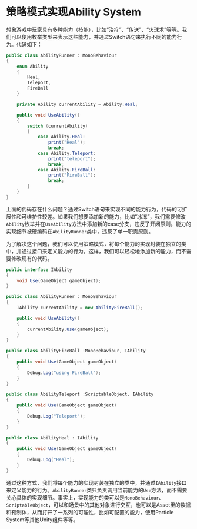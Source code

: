 # 策略模式实现Ability System

想象游戏中玩家具有多种能力（技能），比如“治疗”、“传送”、“火球术”等等。我们可以使用枚举类型来表示这些能力，并通过Switch语句来执行不同的能力行为。代码如下：
```csharp
public class AbilityRunner : MonoBehaviour
{
    enum Ability
    {
        Heal,
        Teleport,
        FireBall
    }

    private Ability currentAbility = Ability.Heal;

    public void UseAbility()
    {
        switch (currentAbility)
        {
            case Ability.Heal:
                print("Heal");
                break;
            case Ability.Teleport:
                print("teleport");
                break;
            case Ability.FireBall:
                print("FireBall");
                break;
        }
    }
}
```
上面的代码存在什么问题？通过Switch语句来实现不同的能力行为，代码的可扩展性和可维护性较差。如果我们想要添加新的能力，比如“冰冻”，我们需要修改`Ability`枚举并在`UseAbility`方法中添加新的case分支，违反了开闭原则。能力的实现细节被硬编码在`AbilityRunner`类中，违反了单一职责原则。

为了解决这个问题，我们可以使用策略模式，将每个能力的实现封装在独立的类中，并通过接口来定义能力的行为。这样，我们可以轻松地添加新的能力，而不需要修改现有的代码。

```csharp
public interface IAbility
{
    void Use(GameObject gameObject);
}

public class AbilityRunner : MonoBehaviour
{
    IAbility currentAbility = new AbilityFireBall();

    public void UseAbility()
    {
        currentAbility.Use(gameObject);
    }
}

public class AbilityFireBall :MonoBehaviour, IAbility
{
    public void Use(GameObject gameObject)
    {
        Debug.Log("using FireBall");
    }
}

public class AbilityTeleport :ScriptableObject, IAbility
{
    public void Use(GameObject gameObject)
    {
        Debug.Log("Teleport");
    }
}

public class AbilityHeal : IAbility
{
    public void Use(GameObject gameObject)
    {
        Debug.Log("Heal");
    }
}
```

通过这种方式，我们将每个能力的实现封装在独立的类中，并通过`IAbility`接口来定义能力的行为。`AbilityRunner`类只负责调用当前能力的`Use`方法，而不需要关心具体的实现细节。事实上，实现能力的类可以是`MonoBehaviour`、`ScriptableObject`，可以和场景中的其他对象进行交互，也可以是Asset里的数据和预制体，从而打开了一系列的可能性，比如可配置的能力，使用Particle System等其他Unity组件等等。

